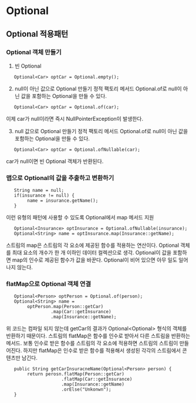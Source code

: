 # Optional
## Optional 적용패턴
### Optional 객체 만들기
1) 빈 Optional
``` 
   Optional<Car> optCar = Optional.empty();
```
2) null이 아닌 값으로 Optional 만들기
정적 팩토리 메서드 Optional.of로 null이 아닌 값을 포함하는 Optional을 만들 수 있다.
``` 
   Optional<Car> optCar = Optional.of(car);
```
이제 car가 null이라면 즉시 NullPointerException이 발생한다.

3) null 값으로 Optional 만들기
정적 팩토리 메서드 Optional.of로 null이 아닌 값을 포함하는 Optional을 만들 수 있다.
``` 
   Optional<Car> optCar = Optional.ofNullable(car);
```
car가 null이면 빈 Optional 객체가 반환된다.

### 맵으로 Optional의 값을 추출하고 변환하기
``` 
   String name = null;
   if(insurance != null) {
        name = insurance.getName();
   }
```
이런 유형의 패턴에 사용할 수 있도록 Optional에서 map 메서드 지원
```
   Optional<Insurance> optInsurance = Optional.ofNullable(insurance);
   Optional<String> name = optInsurance.map(Insurance::getName);   
```
스트림의 map은 스트림의 각 요소에 제공된 함수를 적용하는 연산이다. Optional 객체를
최대 요소의 개수가 한 개 이하인 데이터 컬렉션으로 생각. Optional이 값을 포함하면
map의 인수로 제공된 함수가 값을 바꾼다. Optional이 비어 있으면 아무 일도 일어나지 않는다.

### flatMap으로 Optional 객체 연결
```
   Optional<Person> optPerson = Optional.of(person);
   Optional<String> name =
        optPerson.map(Person::getCar)
                 .map(Car::getInsurance)
                 .map(Insurance::getName); 
```
위 코드는 컴파일 되지 않는데 getCar의 결과가 Optional<Optional<Car>> 형식의 객체를 반환하기 때문이다.
스트림의 flatMap은 함수를 인수로 받아서 다른 스트림을 반환하는 메서드. 보통 인수로 받은 함수를 
스트림의 각 요소에 적용하면 스트림의 스트림이 만들어진다. 하지만 flatMap은 인수로 받은 함수를
적용해서 생성된 각각의 스트림에서 콘텐츠만 남긴다.

```
   public String getCarInsuracneName(Optional<Person> person) {
        return perosn.flatMap(Person::getCar)
                     .flatMap(Car::getInsurance)
                     .map(Insurance::getName)
                     .orElse("Unkonwn");
   }
```
